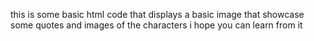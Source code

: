 this is some basic html code that displays a basic image that showcase some quotes and images of the characters i hope you can learn from it 
